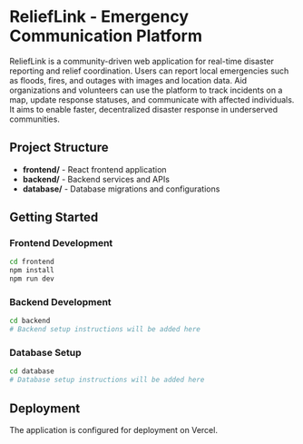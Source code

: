 # ReliefLink - Emergency Communication Platform

ReliefLink is a community-driven web application for real-time disaster reporting and relief coordination. Users can report local emergencies such as floods, fires, and outages with images and location data. Aid organizations and volunteers can use the platform to track incidents on a map, update response statuses, and communicate with affected individuals. It aims to enable faster, decentralized disaster response in underserved communities.

## Project Structure

- **frontend/** - React frontend application
- **backend/** - Backend services and APIs  
- **database/** - Database migrations and configurations

## Getting Started

### Frontend Development

```bash
cd frontend
npm install
npm run dev
```

### Backend Development

```bash
cd backend
# Backend setup instructions will be added here
```

### Database Setup

```bash
cd database
# Database setup instructions will be added here
```

## Deployment

The application is configured for deployment on Vercel.

